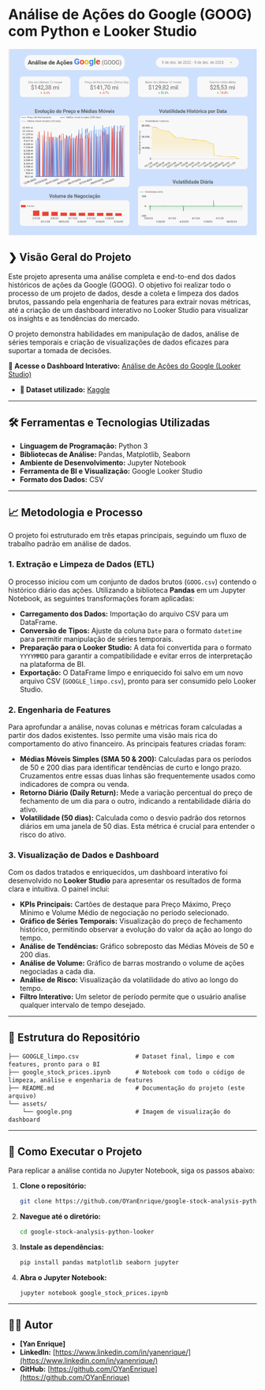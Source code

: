 # Análise de Ações do Google (GOOG) com Python e Looker Studio

![Dashboard de Análise de Ações do Google](./assets/google.png)

## ❯ Visão Geral do Projeto

Este projeto apresenta uma análise completa e end-to-end dos dados históricos de ações da Google (GOOG). O objetivo foi realizar todo o processo de um projeto de dados, desde a coleta e limpeza dos dados brutos, passando pela engenharia de features para extrair novas métricas, até a criação de um dashboard interativo no Looker Studio para visualizar os insights e as tendências do mercado.

O projeto demonstra habilidades em manipulação de dados, análise de séries temporais e criação de visualizações de dados eficazes para suportar a tomada de decisões.

**🔗 Acesse o Dashboard Interativo:** [Análise de Ações do Google (Looker Studio)](https://lookerstudio.google.com/reporting/8f839b22-f0f4-4a22-88e2-38b560468476)
* **🔗 Dataset utilizado:** [Kaggle](https://www.kaggle.com/datasets/henryshan/google-stock-price)
---

## 🛠️ Ferramentas e Tecnologias Utilizadas

* **Linguagem de Programação:** Python 3
* **Bibliotecas de Análise:** Pandas, Matplotlib, Seaborn
* **Ambiente de Desenvolvimento:** Jupyter Notebook
* **Ferramenta de BI e Visualização:** Google Looker Studio
* **Formato dos Dados:** CSV

---

## 📈 Metodologia e Processo

O projeto foi estruturado em três etapas principais, seguindo um fluxo de trabalho padrão em análise de dados.

### 1. Extração e Limpeza de Dados (ETL)

O processo iniciou com um conjunto de dados brutos (`GOOG.csv`) contendo o histórico diário das ações. Utilizando a biblioteca **Pandas** em um Jupyter Notebook, as seguintes transformações foram aplicadas:

* **Carregamento dos Dados:** Importação do arquivo CSV para um DataFrame.
* **Conversão de Tipos:** Ajuste da coluna `Date` para o formato `datetime` para permitir manipulação de séries temporais.
* **Preparação para o Looker Studio:** A data foi convertida para o formato `YYYYMMDD` para garantir a compatibilidade e evitar erros de interpretação na plataforma de BI.
* **Exportação:** O DataFrame limpo e enriquecido foi salvo em um novo arquivo CSV (`GOOGLE_limpo.csv`), pronto para ser consumido pelo Looker Studio.

### 2. Engenharia de Features

Para aprofundar a análise, novas colunas e métricas foram calculadas a partir dos dados existentes. Isso permite uma visão mais rica do comportamento do ativo financeiro. As principais features criadas foram:

* **Médias Móveis Simples (SMA 50 & 200):** Calculadas para os períodos de 50 e 200 dias para identificar tendências de curto e longo prazo. Cruzamentos entre essas duas linhas são frequentemente usados como indicadores de compra ou venda.
* **Retorno Diário (Daily Return):** Mede a variação percentual do preço de fechamento de um dia para o outro, indicando a rentabilidade diária do ativo.
* **Volatilidade (50 dias):** Calculada como o desvio padrão dos retornos diários em uma janela de 50 dias. Esta métrica é crucial para entender o risco do ativo.

### 3. Visualização de Dados e Dashboard

Com os dados tratados e enriquecidos, um dashboard interativo foi desenvolvido no **Looker Studio** para apresentar os resultados de forma clara e intuitiva. O painel inclui:

* **KPIs Principais:** Cartões de destaque para Preço Máximo, Preço Mínimo e Volume Médio de negociação no período selecionado.
* **Gráfico de Séries Temporais:** Visualização do preço de fechamento histórico, permitindo observar a evolução do valor da ação ao longo do tempo.
* **Análise de Tendências:** Gráfico sobreposto das Médias Móveis de 50 e 200 dias.
* **Análise de Volume:** Gráfico de barras mostrando o volume de ações negociadas a cada dia.
* **Análise de Risco:** Visualização da volatilidade do ativo ao longo do tempo.
* **Filtro Interativo:** Um seletor de período permite que o usuário analise qualquer intervalo de tempo desejado.

---

## 📂 Estrutura do Repositório

```
├── GOOGLE_limpo.csv                # Dataset final, limpo e com features, pronto para o BI
├── google_stock_prices.ipynb       # Notebook com todo o código de limpeza, análise e engenharia de features
├── README.md                       # Documentação do projeto (este arquivo)
└── assets/
    └── google.png                  # Imagem de visualização do dashboard
```

---

## 🚀 Como Executar o Projeto

Para replicar a análise contida no Jupyter Notebook, siga os passos abaixo:

1.  **Clone o repositório:**
    ```bash
    git clone https://github.com/OYanEnrique/google-stock-analysis-python-looker.git
    ```
2.  **Navegue até o diretório:**
    ```bash
    cd google-stock-analysis-python-looker
    ```
3.  **Instale as dependências:**
    ```bash
    pip install pandas matplotlib seaborn jupyter
    ```
4.  **Abra o Jupyter Notebook:**
    ```bash
    jupyter notebook google_stock_prices.ipynb
    ```

---

## 👨‍💻 Autor

* **[Yan Enrique]**
* **LinkedIn:** [https://www.linkedin.com/in/yanenrique/](https://www.linkedin.com/in/yanenrique/)
* **GitHub:** [https://github.com/OYanEnrique](https://github.com/OYanEnrique)
